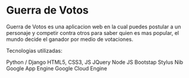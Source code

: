 Guerra de Votos
=============

Guerra de Votos es una aplicacion web en la cual puedes postular a un personaje y competir contra otros para saber quien es mas popular, el mundo decide el ganador por medio de votaciones.

Tecnologias utilizadas:

Python / Django
HTML5, CSS3, JS
JQuery
Node JS
Bootstap
Stylus
Nib
Google App Engine
Google Cloud Engine

